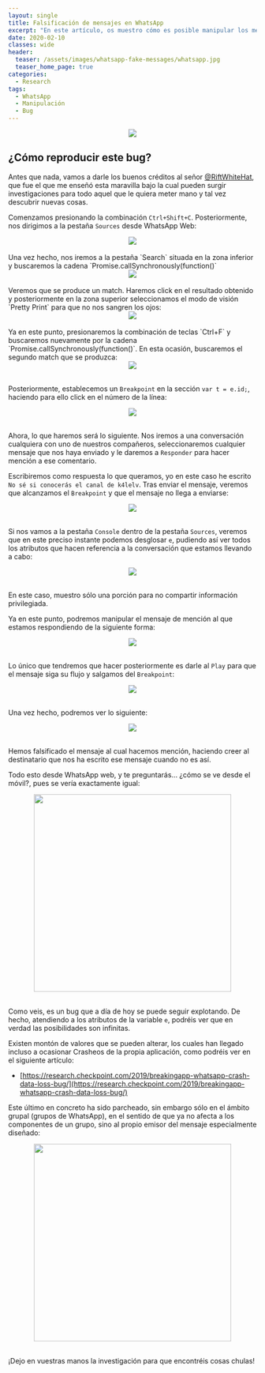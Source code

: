 ```yaml
---
layout: single
title: Falsificación de mensajes en WhatsApp
excerpt: "En este artículo, os muestro cómo es posible manipular los mensajes de otras personas en WhatsApp, explotando para ello un bug que a día de hoy sigue funcionando."
date: 2020-02-10
classes: wide
header:
  teaser: /assets/images/whatsapp-fake-messages/whatsapp.jpg
  teaser_home_page: true
categories:
  - Research
tags:
  - WhatsApp
  - Manipulación
  - Bug
---
```


<center>
<img src="/assets/images/whatsapp-fake-messages/whatsapp.jpg">
</center>

## ¿Cómo reproducir este bug?

Antes que nada, vamos a darle los buenos créditos al señor [@RiftWhiteHat](https://twitter.com/RiftWhiteHat), que fue el que me enseñó esta maravilla bajo la cual pueden surgir investigaciones para todo aquel que le quiera meter mano y tal vez descubrir nuevas cosas.

Comenzamos presionando la combinación `Ctrl+Shift+C`. Posteriormente, nos dirigimos a la pestaña `Sources` desde WhatsApp Web:

<center>
<img src="/assets/images/whatsapp-fake-messages/step1.jpg">
</center>

<br>
Una vez hecho, nos iremos a la pestaña `Search` situada en la zona inferior y buscaremos la cadena `Promise.callSynchronously(function()`

<center>
<img src="/assets/images/whatsapp-fake-messages/step2.jpg">
</center>

<br>
Veremos que se produce un match. Haremos click en el resultado obtenido y posteriormente en la zona superior seleccionamos el modo de visión `Pretty Print` para que no nos sangren los ojos:

<center>
<img src="/assets/images/whatsapp-fake-messages/step3.jpg">
</center>

<br>
Ya en este punto, presionaremos la combinación de teclas `Ctrl+F` y buscaremos nuevamente por la cadena `Promise.callSynchronously(function()`. En esta ocasión, buscaremos el segundo match que se produzca:

<center>
<img src="/assets/images/whatsapp-fake-messages/step4.jpg">
</center>

<br>

Posteriormente, establecemos un `Breakpoint` en la sección `var t = e.id;`, haciendo para ello click en el número de la línea:

<center>
<img src="/assets/images/whatsapp-fake-messages/step5.jpg">
</center>

<br>

Ahora, lo que haremos será lo siguiente. Nos iremos a una conversación cualquiera con uno de nuestros compañeros, seleccionaremos cualquier mensaje que nos haya enviado y le daremos a `Responder` para hacer mención a ese comentario.

Escribiremos como respuesta lo que queramos, yo en este caso he escrito `No sé si conocerás el canal de k4lelv`. Tras enviar el mensaje, veremos que alcanzamos el `Breakpoint` y que el mensaje no llega a enviarse:

<center>
<img src="/assets/images/whatsapp-fake-messages/step6.jpg">
</center>

<br>

Si nos vamos a la pestaña `Console` dentro de la pestaña `Sources`, veremos que en este preciso instante podemos desglosar `e`, pudiendo así ver todos los atributos que hacen referencia a la conversación que estamos llevando a cabo:

<center>
<img src="/assets/images/whatsapp-fake-messages/step7.jpg">
</center>

<br>

En este caso, muestro sólo una porción para no compartir información privilegiada.

Ya en este punto, podremos manipular el mensaje de mención al que estamos respondiendo de la siguiente forma:

<center>
<img src="/assets/images/whatsapp-fake-messages/step8.jpg">
</center>

<br>

Lo único que tendremos que hacer posteriormente es darle al `Play` para que el mensaje siga su flujo y salgamos del `Breakpoint`:

<center>
<img src="/assets/images/whatsapp-fake-messages/step9.jpg">
</center>

<br>

Una vez hecho, podremos ver lo siguiente:

<center>
<img src="/assets/images/whatsapp-fake-messages/step10.jpg">
</center>

<br>

Hemos falsificado el mensaje al cual hacemos mención, haciendo creer al destinatario que nos ha escrito ese mensaje cuando no es así.

Todo esto desde WhatsApp web, y te preguntarás... ¿cómo se ve desde el móvil?, pues se vería exactamente igual:

<center>
<img src="/assets/images/whatsapp-fake-messages/step11.jpg" width="400">
</center>

<br>

Como veis, es un bug que a día de hoy se puede seguir explotando. De hecho, atendiendo a los atributos de la variable `e`, podréis ver que en verdad las posibilidades son infinitas.

Existen montón de valores que se pueden alterar, los cuales han llegado incluso a ocasionar Crasheos de la propia aplicación, como podréis ver en el siguiente artículo:

* [https://research.checkpoint.com/2019/breakingapp-whatsapp-crash-data-loss-bug/](https://research.checkpoint.com/2019/breakingapp-whatsapp-crash-data-loss-bug/)

Este último en concreto ha sido parcheado, sin embargo sólo en el ámbito grupal (grupos de WhatsApp), en el sentido de que ya no afecta a los componentes de un grupo, sino al propio emisor del mensaje especialmente diseñado:

<center>
<img src="/assets/images/whatsapp-fake-messages/step12.jpg" width="400">
</center>

<br>

¡Dejo en vuestras manos la investigación para que encontréis cosas chulas!
